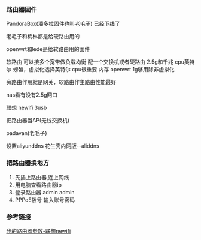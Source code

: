 ### 路由器固件

PandoraBox(潘多拉固件也叫老毛子)  已经下线了 

老毛子和梅林都是给硬路由用的

openwrt和lede是给软路由用的固件



软路由 可以接多个宽带做负载均衡 配一个交换机或者硬路由  2.5g和千兆  cpu英特尔 螃蟹，虚拟化选择英特尔  cpu很重要  内存 openwrt 1g够用除非虚拟化



旁路由作用就是网关，软路由作主路由性能最好



nas看有没有2.5g网口



联想 newifi 3usb



把路由器当AP(无线交换机)



padavan(老毛子)

设置aliyunddns   花生壳内网版--aliddns





### 把路由器换地方

1. 先插上路由器,连上网线
2. 用电脑查看路由器ip
3. 登录路由器 admin admin
4. PPPoE拨号 输入账号密码





### 参考链接

[我的路由器参数-联想newifi](https://g.pconline.com.cn/product/wireless_router/lenovo/622093_detail.html)